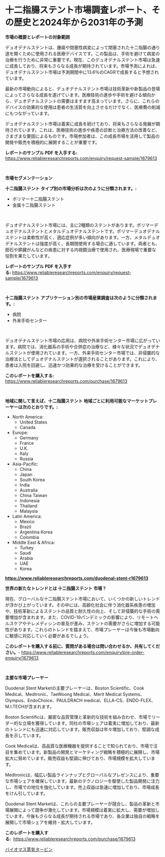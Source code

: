 <p><h1>十二指腸ステント市場調査レポート、その歴史と2024年から2031年の予測</h1></p><p><strong>市場の概要とレポートの対象範囲</strong></p>
<p><p>デュオデナルステントは、腫瘍や閉塞性病変によって閉塞された十二指腸の通り道を開くために使用される医療デバイスです。この製品は、手術を避けて病変の治療を行うために非常に重要です。現在、このデュオデナルステント市場は急速に成長しており、将来もさらなる成長が期待されています。市場予測によれば、デュオデナルステント市場は予測期間中に13.6％のCAGRで成長すると予想されています。</p><p>最新の市場動向によると、デュオデナルステント市場は技術革新や新製品の登場によってさらなる成長を遂げています。医療技術の進歩や手術を避ける傾向から、デュオデナルステントの需要はますます高まっています。さらに、これらのデバイスの効果的な使用は患者の生活質を向上させるだけでなく、医療費の削減にもつながっています。</p><p>デュオデナルステント市場は着実に成長を続けており、将来もさらなる発展が期待されています。これは、医療技術の進歩や疾患の診断と治療方法の改善など、さまざまな要因によるものです。市場参加者は、この成長市場を活用して製品の開発や販売を積極的に展開することが重要です。</p></p>
<p><strong>レポートのサンプル PDF を入手する:</strong> <a href="https://www.reliableresearchreports.com/enquiry/request-sample/1679613">https://www.reliableresearchreports.com/enquiry/request-sample/1679613</a></p>
<p>&nbsp;</p>
<p><strong>市場セグメンテーション</strong></p>
<p><strong>十二指腸ステント タイプ別の市場分析は次のように分類されます。:</strong></p>
<p><ul><li>ポリマー十二指腸ステント</li><li>金属十二指腸ステント</li></ul></p>
<p>&nbsp;</p>
<p><p>デュオデナルステント市場には、主に2種類のステントがあります。ポリマーデュオデナルステントとメタルデュオデナルステントです。ポリマーデュオデナルステントは柔軟性が高く、適応症例が多い傾向があります。一方、メタルデュオデナルステントは強度が高く、長期間使用する場合に適しています。両者とも、胆石や膵臓がんなどの疾患に対する内視鏡治療で使用され、医療現場で重要な役割を果たしています。</p></p>
<p><strong>レポートのサンプル PDF を入手する:</strong>&nbsp;<a href="https://www.reliableresearchreports.com/enquiry/request-sample/1679613">https://www.reliableresearchreports.com/enquiry/request-sample/1679613</a></p>
<p>&nbsp;</p>
<p><strong> 十二指腸ステント アプリケーション別の市場産業調査は次のように分類されます。:</strong></p>
<p><ul><li>病院</li><li>外来手術センター</li></ul></p>
<p>&nbsp;</p>
<p><p>デュオデナルステント市場の応用は、病院や外来手術センター市場に広がっています。病院では、消化器系の手術や合併症の治療など、様々な状況でデュオデナルステントが使用されています。一方、外来手術センター市場では、非侵襲的な治療法としてデュオデナルステントが選択されることがあります。これにより、患者は入院を回避し、迅速かつ効果的な治療を受けることができます。</p></p>
<p><strong>このレポートを購入する:</strong>&nbsp; <a href="https://www.reliableresearchreports.com/purchase/1679613">https://www.reliableresearchreports.com/purchase/1679613</a></p>
<p>&nbsp;</p>
<p><strong>地域に関して言えば、十二指腸ステント 地域ごとに利用可能なマーケットプレーヤーは次のとおりです。:</strong></p>
<p><ul>
    <li>
        North America:
        <ul>
            <li>United States</li>
            <li>Canada</li>
        </ul>
    </li>
    <li>
        Europe:
        <ul>
            <li>Germany</li>
            <li>France</li>
            <li>U.K.</li>
            <li>Italy</li>
            <li>Russia</li>
        </ul>
    </li>
    <li>
        Asia-Pacific:
        <ul>
            <li>China</li>
            <li>Japan</li>
            <li>South Korea</li>
            <li>India</li>
            <li>Australia</li>
            <li>China Taiwan</li>
            <li>Indonesia</li>
            <li>Thailand</li>
            <li>Malaysia</li>
        </ul>
    </li>
    <li>
        Latin America:
        <ul>
            <li>Mexico</li>
            <li>Brazil</li>
            <li>Argentina Korea</li>
            <li>Colombia</li>
        </ul>
    </li>
    <li>
        Middle East & Africa:
        <ul>
            <li>Turkey</li>
            <li>Saudi</li>
            <li>Arabia</li>
            <li>UAE</li>
            <li>Korea</li>
        </ul>
    </li>
    </ul></p>
<p><strong><a href="https://www.reliableresearchreports.com/duodenal-stent-r1679613">https://www.reliableresearchreports.com/duodenal-stent-r1679613</a></strong>&nbsp;</p>
<p><strong>世界の新たなトレンドとは 十二指腸ステント 市場？</strong></p>
<p><p>現在、グローバルな十二指腸ステント市場において、いくつかの新しいトレンドが浮かび上がっています。その中には、高齢化社会に伴う消化器系疾患の増加や、技術革新によるステントの品質と耐久性の向上、そして非侵襲的な手術の需要増加が含まれます。また、COVID-19パンデミックの影響により、リモートヘルスケアやテレメディシンの普及が進み、ステントの需要がさらに増加する可能性があります。これらのトレンドを踏まえて、市場プレーヤーは今後も市場動向に敏感に対応していく必要があるでしょう。</p></p>
<p><strong>このレポートを購入する前に、質問がある場合は問い合わせるか、共有してください。</strong>- <a href="https://www.reliableresearchreports.com/enquiry/pre-order-enquiry/1679613">https://www.reliableresearchreports.com/enquiry/pre-order-enquiry/1679613</a></p>
<p>&nbsp;</p>
<p><strong>主要な市場プレーヤー</strong></p>
<p><p>Duodenal Stent Marketの主要プレーヤーは、Boston Scientific、Cook Medical、Medtronic、TaeWoong Medical、Merit Medical Systems、Olympus、EndoChoice、PAULDRACH medical、ELLA-CS、ENDO-FLEX、M.I.TECHが含まれます。</p><p>Boston Scientificは、厳密な品質管理と革新的な技術を組み合わせ、市場でリーダー的な立場を獲得しています。同社の市場シェアは着実に増加しており、最新のトレンドにも迅速に対応しています。販売収益は年々増加しており、堅調な成長を示しています。</p><p>Cook Medicalは、高品質な医療機器を提供することで知られており、市場で注目を集めています。新製品の開発とマーケティング戦略を積極的に展開し、市場拡大に努めています。販売収益も堅調に伸びており、市場規模を拡大しています。</p><p>Medtronicは、幅広い製品ラインナップとグローバルなプレゼンスにより、重要な市場シェアを確保しています。最新のテクノロジーを駆使した製品開発に注力し、市場での地位を強化しています。売上収益は急速に増加しており、市場成長をけん引しています。</p><p>Duodenal Stent Marketは、これらの主要プレーヤーが競合し、製品の革新と市場展開によって競争が激化しています。市場規模は着実に拡大し、需要が増加しています。今後もさらなる成長が期待される市場であり、各企業は独自の戦略を展開して市場シェアを維持・拡大しています。</p></p>
<p><strong>このレポートを購入する:</strong>&nbsp;&nbsp;<a href="https://www.reliableresearchreports.com/purchase/1679613">https://www.reliableresearchreports.com/purchase/1679613</a></p>
<p><p><a href="https://github.com/nemesis2824/Market-Research-Report-List-1/blob/main/631893323631.md">バイオマス蒸気タービン</a></p></p>